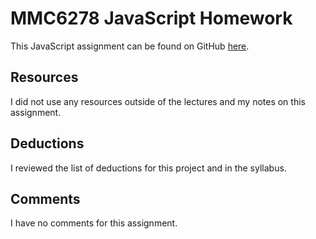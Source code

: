 # MMC6278 JavaScript Homework

This JavaScript assignment can be found on GitHub [here](https://github.com/paikchristina/hw_javascript_paik_christina).

## Resources

I did not use any resources outside of the lectures and my notes on this assignment.

## Deductions

I reviewed the list of deductions for this project and in the syllabus.

## Comments

I have no comments for this assignment.
